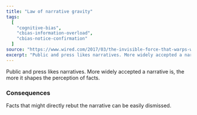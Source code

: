 ```yaml
---
title: "Law of narrative gravity"
tags:
  [
    "cognitive-bias",
    "cbias-information-overload",
    "cbias-notice-confirmation"
  ]
source: "https://www.wired.com/2017/03/the-invisible-force-that-warps-what-you-read-in-the-news/"
excerpt: "Public and press likes narratives. More widely accepted a narrative is, the more it shapes the perception of facts."
---
```


Public and press likes narratives. More widely accepted a narrative is, the more it shapes the perception of facts.

### Consequences

Facts that might directly rebut the narrative can be easily dismissed.
